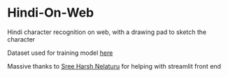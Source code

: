 # Hindi-On-Web
Hindi character recognition on web, with a drawing pad to sketch the character

Dataset used for training model [here](https://www.kaggle.com/ashokpant/devanagari-character-dataset/version/1)

Massive thanks to [Sree Harsh Nelaturu](https://github.com/SreeHarshaNelaturu) for helping with streamlit front end
